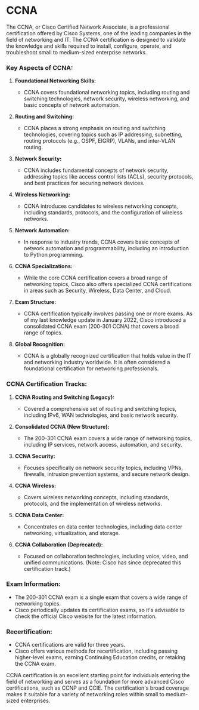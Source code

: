 # CCNA

The CCNA, or Cisco Certified Network Associate, is a professional certification offered by Cisco Systems, one of the leading companies in the field of networking and IT. The CCNA certification is designed to validate the knowledge and skills required to install, configure, operate, and troubleshoot small to medium-sized enterprise networks.

### Key Aspects of CCNA:

1. **Foundational Networking Skills:**
   - CCNA covers foundational networking topics, including routing and switching technologies, network security, wireless networking, and basic concepts of network automation.

2. **Routing and Switching:**
   - CCNA places a strong emphasis on routing and switching technologies, covering topics such as IP addressing, subnetting, routing protocols (e.g., OSPF, EIGRP), VLANs, and inter-VLAN routing.

3. **Network Security:**
   - CCNA includes fundamental concepts of network security, addressing topics like access control lists (ACLs), security protocols, and best practices for securing network devices.

4. **Wireless Networking:**
   - CCNA introduces candidates to wireless networking concepts, including standards, protocols, and the configuration of wireless networks.

5. **Network Automation:**
   - In response to industry trends, CCNA covers basic concepts of network automation and programmability, including an introduction to Python programming.

6. **CCNA Specializations:**
   - While the core CCNA certification covers a broad range of networking topics, Cisco also offers specialized CCNA certifications in areas such as Security, Wireless, Data Center, and Cloud.

7. **Exam Structure:**
   - CCNA certification typically involves passing one or more exams. As of my last knowledge update in January 2022, Cisco introduced a consolidated CCNA exam (200-301 CCNA) that covers a broad range of topics.

8. **Global Recognition:**
   - CCNA is a globally recognized certification that holds value in the IT and networking industry worldwide. It is often considered a foundational certification for networking professionals.

### CCNA Certification Tracks:

1. **CCNA Routing and Switching (Legacy):**
   - Covered a comprehensive set of routing and switching topics, including IPv6, WAN technologies, and basic network security.

2. **Consolidated CCNA (New Structure):**
   - The 200-301 CCNA exam covers a wide range of networking topics, including IP services, network access, automation, and security.

3. **CCNA Security:**
   - Focuses specifically on network security topics, including VPNs, firewalls, intrusion prevention systems, and secure network design.

4. **CCNA Wireless:**
   - Covers wireless networking concepts, including standards, protocols, and the implementation of wireless networks.

5. **CCNA Data Center:**
   - Concentrates on data center technologies, including data center networking, virtualization, and storage.

6. **CCNA Collaboration (Deprecated):**
   - Focused on collaboration technologies, including voice, video, and unified communications. (Note: Cisco has since deprecated this certification track.)

### Exam Information:

- The 200-301 CCNA exam is a single exam that covers a wide range of networking topics.
- Cisco periodically updates its certification exams, so it's advisable to check the official Cisco website for the latest information.

### Recertification:

- CCNA certifications are valid for three years.
- Cisco offers various methods for recertification, including passing higher-level exams, earning Continuing Education credits, or retaking the CCNA exam.

CCNA certification is an excellent starting point for individuals entering the field of networking and serves as a foundation for more advanced Cisco certifications, such as CCNP and CCIE. The certification's broad coverage makes it suitable for a variety of networking roles within small to medium-sized enterprises.
